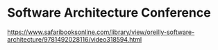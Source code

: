 # Software Architecture Conference

https://www.safaribooksonline.com/library/view/oreilly-software-architecture/9781492028116/video318594.html
